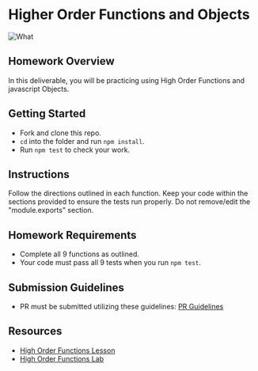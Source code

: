 # Higher Order Functions and Objects

![What](https://external-content.duckduckgo.com/iu/?u=https%3A%2F%2Fmedia.giphy.com%2Fmedia%2FxYHscQ1Np55i8%2Fgiphy.gif&f=1&nofb=1)

## Homework Overview

In this deliverable, you will be practicing using High Order Functions and javascript Objects.

## Getting Started

- Fork and clone this repo.
- `cd` into the folder and run `npm install`.
- Run `npm test` to check your work.

## Instructions

Follow the directions outlined in each function. Keep your code within the sections provided to ensure the tests run properly. Do not remove/edit the "module.exports" section.

## Homework Requirements

- Complete all 9 functions as outlined.
- Your code must pass all 9 tests when you run `npm test`.

## Submission Guidelines

- PR must be submitted utilizing these guidelines: [PR Guidelines](https://github.com/SEI-R-4-26/Pull-Request-Template)

## Resources

- [High Order Functions Lesson](https://github.com/SEI-R-4-26/u1_lesson_js_HOF)
- [High Order Functions Lab](https://github.com/SEI-R-4-26/u1_lab_js_HOF)
